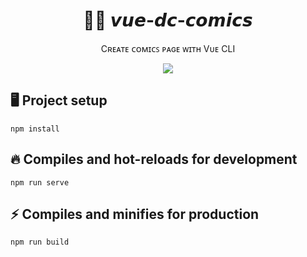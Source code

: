 <h1 align="center" title="Unicode Formatter">🦸‍♂️ 𝙫𝙪𝙚-𝙙𝙘-𝙘𝙤𝙢𝙞𝙘𝙨</h1>

<p align="center">
Cʀᴇᴀᴛᴇ ᴄᴏᴍɪᴄꜱ ᴩᴀɢᴇ ᴡɪᴛʜ Vᴜᴇ CLI
</p>

<p align="center">
<img src="https://img.shields.io/github/languages/top/ilguarnieri/vue-dc-comics">
</p>

## 🖥️ Project setup
```
npm install
```

## 🔥 Compiles and hot-reloads for development
```
npm run serve
```

## ⚡ Compiles and minifies for production
```
npm run build
```